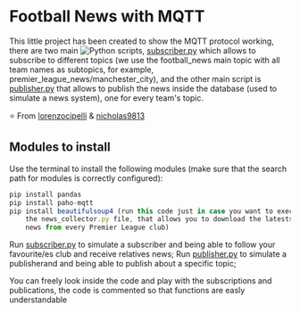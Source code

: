 # Football News with MQTT
This little project has been created to show the MQTT protocol working, there are two main ![Python](https://img.shields.io/badge/-Python-333333?style=flat&logo=python) scripts, [subscriber.py](https://github.com/lorenzocipelli/telematica/blob/main/subscriber.py) which allows to subscribe to different topics (we use the football_news main topic with all team names as subtopics, for example, premier_league_news/manchester_city), and the other main script is [publisher.py](https://github.com/lorenzocipelli/telematica/blob/main/publisher.py) that allows to publish the news inside the database (used to simulate a news system), one for every team's topic.

⭐️ From [lorenzocipelli](https://github.com/lorenzocipelli) & [nicholas9813](https://github.com/nicholas9813)

## Modules to install
Use the terminal to install the following modules (make sure that the search path for modules is correctly configured):
```js
pip install pandas
pip install paho-mqtt
pip install beautifulsoup4 (run this code just in case you want to execute
	the news_collector.py file, that allows you to download the latests
	news from every Premier League club)
```
Run [subscriber.py](https://github.com/lorenzocipelli/telematica/blob/main/subscriber.py) to simulate a subscriber and being able to follow your favourite/es club and receive relatives news;
Run [publisher.py](https://github.com/lorenzocipelli/telematica/blob/main/publisher.py) to simulate a publisherand and being able to publish about a specific topic;

You can freely look inside the code and play with the subscriptions and publications, the code is commented so that functions are easly understandable
